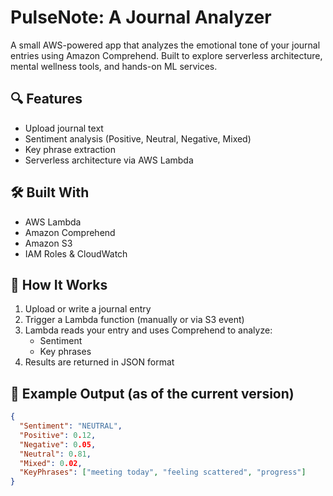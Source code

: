# PulseNote: A Journal Analyzer

A small AWS-powered app that analyzes the emotional tone of your journal entries using Amazon Comprehend. Built to explore serverless architecture, mental wellness tools, and hands-on ML services.

## 🔍 Features
- Upload journal text
- Sentiment analysis (Positive, Neutral, Negative, Mixed)
- Key phrase extraction
- Serverless architecture via AWS Lambda

## 🛠️ Built With
- AWS Lambda
- Amazon Comprehend
- Amazon S3
- IAM Roles & CloudWatch

## 🚀 How It Works
1. Upload or write a journal entry
2. Trigger a Lambda function (manually or via S3 event)
3. Lambda reads your entry and uses Comprehend to analyze:
   - Sentiment
   - Key phrases
4. Results are returned in JSON format

## 🧪 Example Output (as of the current version)
```json
{
  "Sentiment": "NEUTRAL",
  "Positive": 0.12,
  "Negative": 0.05,
  "Neutral": 0.81,
  "Mixed": 0.02,
  "KeyPhrases": ["meeting today", "feeling scattered", "progress"]
}

